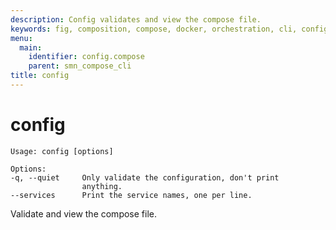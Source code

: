 ```yaml
---
description: Config validates and view the compose file.
keywords: fig, composition, compose, docker, orchestration, cli, config
menu:
  main:
    identifier: config.compose
    parent: smn_compose_cli
title: config
---
```


# config

```:
Usage: config [options]

Options:
-q, --quiet     Only validate the configuration, don't print
                anything.
--services      Print the service names, one per line.
```

Validate and view the compose file.